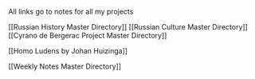 All links go to notes for all my projects

[[Russian History Master Directory]]
[[Russian Culture Master Directory]]
[[Cyrano de Bergerac Project Master Directory]]

[[Homo Ludens by Johan Huizinga]]

[[Weekly Notes Master Directory]]